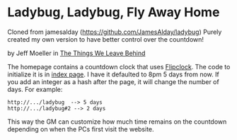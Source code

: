 # Ladybug, Ladybug, Fly Away Home

Cloned from jamesalday (https://github.com/JamesAlday/ladybug)
Purely created my own version to have better control over the countdown!

by Jeff Moeller in [The Things We Leave Behind](http://www.drivethrurpg.com/product/191250/The-Things-We-Leave-Behind)

The homepage contains a countdown clock that uses [Flipclock](http://flipclockjs.com/). The code to initialize it is in [index page](index.html). I have it defaulted to 8pm 5 days from now. If you add an integer as a hash after the page, it will change the number of days. For example:

```
http://.../ladybug  --> 5 days
http://.../ladybug#2 --> 2 days
```

This way the GM can customize how much time remains on the countdown depending on when the PCs first visit the website.
